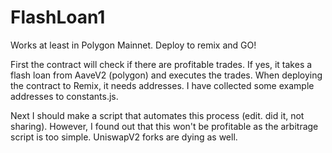 # FlashLoan1
Works at least in Polygon Mainnet. Deploy to remix and GO!

First the contract will check if there are profitable trades. If yes, it takes a flash loan from AaveV2 (polygon) and executes the trades.
When deploying the contract to Remix, it needs addresses. I have collected some example addresses to constants.js. 

Next I should make a script that automates this process (edit. did it, not sharing). However, I found out that this won't be profitable as the arbitrage script is too simple. UniswapV2 forks are dying as well. 
